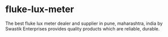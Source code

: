 # fluke-lux-meter
The best fluke lux meter dealer and supplier in pune, maharashtra, india by Swastik Enterprises provides quality products which are reliable, durable.
